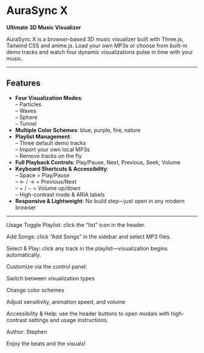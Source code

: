 # AuraSync X

**Ultimate 3D Music Visualizer**

AuraSync X is a browser-based 3D music visualizer built with Three.js, Tailwind CSS and anime.js. Load your own MP3s or choose from built-in demo tracks and watch four dynamic visualizations pulse in time with your music.

---

## Features

- **Four Visualization Modes**:  
  – Particles  
  – Waves  
  – Sphere  
  – Tunnel  
- **Multiple Color Schemes**: blue, purple, fire, nature  
- **Playlist Management**:  
  – Three default demo tracks  
  – Import your own local MP3s  
  – Remove tracks on the fly  
- **Full Playback Controls**: Play/Pause, Next, Previous, Seek, Volume  
- **Keyboard Shortcuts & Accessibility**:  
  – Space = Play/Pause  
  – ← / → = Previous/Next  
  – + / − = Volume up/down  
  – High-contrast mode & ARIA labels  
- **Responsive & Lightweight**: No build step—just open in any modern browser

---

Usage
Toggle Playlist: click the “list” icon in the header.

Add Songs: click “Add Songs” in the sidebar and select MP3 files.

Select & Play: click any track in the playlist—visualization begins automatically.

Customize via the control panel:

Switch between visualization types

Change color schemes

Adjust sensitivity, animation speed, and volume

Accessibility & Help: use the header buttons to open modals with high-contrast settings and usage instructions.

Author:
Stephen

Enjoy the beats and the visuals!
